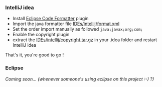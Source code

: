 ### IntelliJ idea
 * Install [Eclipse Code Formatter](https://plugins.jetbrains.com/plugin/6546) plugin
 * Import the java formatter file [IDEs/intellij/format.xml](/tooling/IDEs/intellij/format.xml)
 * Set the order import manually as followed `java;javax;org;com;`
 * Enable the copyright plugin
 * extract the [IDEs/intellij/copyright.tar.gz](/tooling/IDEs/intellij/copyright.tar.gz) in your .idea folder and restart IntelliJ idea

That's it, you're good to go !

### Eclipse
_Coming soon... (whenever someone's using eclipse on this project :-) ?)_
